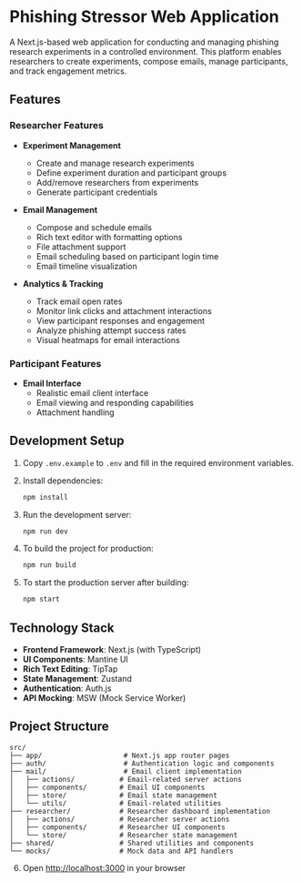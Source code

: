 # Phishing Stressor Web Application

A Next.js-based web application for conducting and managing phishing research experiments in a controlled environment. This platform enables researchers to create experiments, compose emails, manage participants, and track engagement metrics.

## Features

### Researcher Features

- **Experiment Management**
  - Create and manage research experiments
  - Define experiment duration and participant groups
  - Add/remove researchers from experiments
  - Generate participant credentials

- **Email Management**
  - Compose and schedule emails
  - Rich text editor with formatting options
  - File attachment support
  - Email scheduling based on participant login time
  - Email timeline visualization

- **Analytics & Tracking**
  - Track email open rates
  - Monitor link clicks and attachment interactions
  - View participant responses and engagement
  - Analyze phishing attempt success rates
  - Visual heatmaps for email interactions

### Participant Features

- **Email Interface**
  - Realistic email client interface
  - Email viewing and responding capabilities
  - Attachment handling

## Development Setup

1. Copy `.env.example` to `.env` and fill in the required environment variables.

2. Install dependencies:
   ```bash
   npm install
   ```

3. Run the development server:
   ```bash
   npm run dev
   ```

4. To build the project for production:
   ```bash
   npm run build
   ```

5. To start the production server after building:
   ```bash
   npm start
   ```

## Technology Stack

- **Frontend Framework**: Next.js (with TypeScript)
- **UI Components**: Mantine UI
- **Rich Text Editing**: TipTap
- **State Management**: Zustand
- **Authentication**: Auth.js
- **API Mocking**: MSW (Mock Service Worker)

## Project Structure

```
src/
├── app/                    # Next.js app router pages
├── auth/                   # Authentication logic and components
├── mail/                   # Email client implementation
│   ├── actions/           # Email-related server actions
│   ├── components/        # Email UI components
│   ├── store/             # Email state management
│   └── utils/             # Email-related utilities
├── researcher/            # Researcher dashboard implementation
│   ├── actions/           # Researcher server actions
│   ├── components/        # Researcher UI components
│   └── store/             # Researcher state management
├── shared/                # Shared utilities and components
└── mocks/                 # Mock data and API handlers
```



6. Open [http://localhost:3000](http://localhost:3000) in your browser

